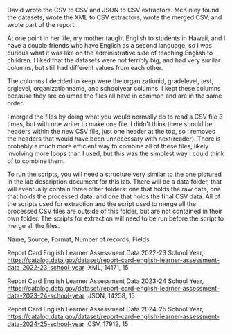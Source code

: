 David wrote the CSV to CSV and JSON to CSV extractors. McKinley found the datasets, wrote the XML to CSV extractors, wrote the merged CSV, and wrote part of the report.

At one point in her life, my mother taught English to students in Hawaii, and I have a couple friends who have English as a second language, so I was curious what it was like on the administrative side of teaching English to children. 
I liked that the datasets were not terribly big, and had very similar columns, but still had different values from each other.

The columns I decided to keep were the organizationid, gradelevel, test, orglevel, organizationname, and schoolyear columns.  I kept these columns because they are columns the files all have in common and are in the same order.

I merged the files by doing what you would normally do to read a CSV file 3 times, but with one writer to make one file. I didn't think there should be headers within the new CSV file, just one header at the top, so I removed the headers that would have been unnecessary with next(reader). There is probably a much more efficient way to combine all of these files, likely involving more loops than I used, but this was the simplest way I could think of to combine them.

To run the scripts, you will need a structure very similar to the one pictured in the lab description document for this lab. There will be a data folder, that will eventually contain three other folders: one that holds the raw data, one that holds the processed data, and one that holds the final CSV data. All of the scripts used for extraction and the script used to merge all the processed CSV files are outside of this folder, but are not contained in their own folder. The scripts for extraction will need to be run before the script to merge all the files.


Name, Source, Format, Number of records, Fields

Report Card English Learner Assessment Data 2022-23 School Year, https://catalog.data.gov/dataset/report-card-english-learner-assessment-data-2022-23-school-year ,XML, 14171, 15                      
                  
Report Card English Learner Assessment Data 2023-24 School Year, https://catalog.data.gov/dataset/report-card-english-learner-assessment-data-2023-24-school-year ,JSON, 14258, 15                    
                  

Report Card English Learner Assessment Data 2024-25 School Year, https://catalog.data.gov/dataset/report-card-english-learner-assessment-data-2024-25-school-year ,CSV, 17912, 15
                  



